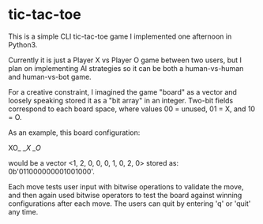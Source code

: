 # tic-tac-toe

This is a simple CLI tic-tac-toe game I implemented one afternoon in Python3.

Currently it is just a Player X vs Player O game between two users, but I plan
on implementing AI strategies so it can be both a human-vs-human and
human-vs-bot game.

For a creative constraint, I imagined the game "board" as a vector and loosely
speaking stored it as a "bit array" in an integer. Two-bit fields correspond 
to each board space, where values 00 = unused, 01 = X, and 10 = O.

As an example, this board configuration:

XO_
__X
\_O_

would be a vector <1, 2, 0, 0, 0, 1, 0, 2, 0> stored as: 0b'011000000001001000'.

Each move tests user input with bitwise operations to validate the move, and 
then again used bitwise operators to test the board against winning 
configurations after each move. The users can quit by entering 'q' or 'quit' 
any time.
